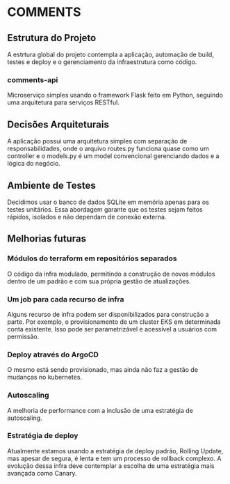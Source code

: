 # COMMENTS

## Estrutura do Projeto
A estrtura global do projeto contempla a aplicação, automação de build, testes e deploy e o gerenciamento da infraestrutura como código.

### comments-api
Microserviço simples usando o framework Flask feito em Python, seguindo uma arquitetura para serviços RESTful.

## Decisões Arquiteturais
A aplicação possui uma arquitetura simples com separação de responsabilidades, onde o arquivo routes.py funciona quase como um controller e o models.py é um model convencional gerenciando dados e a lógica do negócio.

## Ambiente de Testes
Decidimos usar o banco de dados SQLite em memória apenas para os testes unitários. Essa abordagem garante que os testes sejam feitos rápidos, isolados e não dependam de conexão externa.

## Melhorias futuras

### Módulos do terraform em repositórios separados
O código da infra modulado, permitindo a construção de novos módulos dentro de um padrão e com sua própria gestão de atualizações. 

### Um job para cada recurso de infra
Alguns recurso de infra podem ser disponibilizados para construção a parte. Por exemplo, o provisionamento de um cluster EKS em determinada conta existente. Isso pode ser parametrizável e acessível a usuários com permissão.

### Deploy através do ArgoCD
O mesmo está sendo provisionado, mas ainda não faz a gestão de mudanças no kubernetes.

### Autoscaling
A melhoria de performance com a inclusão de uma estratégia de autoscaling.

### Estratégia de deploy
Atualmente estamos usando a estratégia de deploy padrão, Rolling Update, mas apesar de segura, é lenta e tem um processo de rollback complexo. A evolução dessa infra deve contemplar a escolha de uma estratégia mais avançada como Canary.